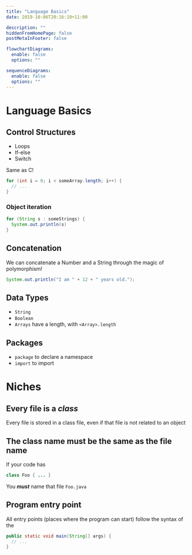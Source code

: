 ```yaml
---
title: "Language Basics"
date: 2019-10-06T20:16:19+11:00

description: ""
hiddenFromHomePage: false
postMetaInFooter: false

flowchartDiagrams:
  enable: false
  options: ""

sequenceDiagrams:
  enable: false
  options: ""
---
```


# Language Basics

## Control Structures

- Loops
- If-else
- Switch

Same as C!

```java
for (int i = 0; i < someArray.length; i++) {
  // ...
}
```

### Object iteration

```java
for (String s : someStrings) {
  System.out.println(s)
}
```

## Concatenation

We can concatenate a Number and a String through the magic of polymorphism!

```java
System.out.println("I am " + 12 + " years old.");
```

## Data Types

- `String`
- `Boolean`
- `Arrays` have a length, with `<Array>.length`

## Packages

- `package` to declare a namespace
- `import` to import

# Niches

## Every file is a _class_

Every file is stored in a class file, even if that file is not related to an object

## The class name must be the same as the file name

If your code has

```java
class Foo { ... }
```

You **_must_** name that file `Foo.java`

## Program entry point

All entry points (places where the program can start) follow the syntax of the

```java
public static void main(String[] args) {
  // ...
}
```
